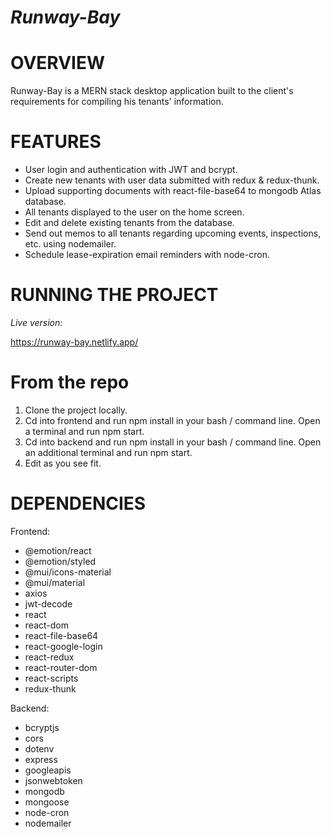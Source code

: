 # _Runway-Bay_

# OVERVIEW

Runway-Bay is a MERN stack desktop application built to the client's
requirements for compiling his tenants' information.

# FEATURES

- User login and authentication with JWT and bcrypt.
- Create new tenants with user data submitted with redux & redux-thunk.
- Upload supporting documents with react-file-base64 to mongodb Atlas database.
- All tenants displayed to the user on the home screen.
- Edit and delete existing tenants from the database.
- Send out memos to all tenants regarding upcoming events, inspections, etc.
  using nodemailer.
- Schedule lease-expiration email reminders with node-cron.

# RUNNING THE PROJECT

_Live version_:

https://runway-bay.netlify.app/

# From the repo

1. Clone the project locally.
2. Cd into frontend and run npm install in your bash / command line.
   Open a terminal and run npm start.
3. Cd into backend and run npm install in your bash / command line.
   Open an additional terminal and run npm start.
4. Edit as you see fit.

# DEPENDENCIES

Frontend:

- @emotion/react
- @emotion/styled
- @mui/icons-material
- @mui/material
- axios
- jwt-decode
- react
- react-dom
- react-file-base64
- react-google-login
- react-redux
- react-router-dom
- react-scripts
- redux-thunk

Backend:

- bcryptjs
- cors
- dotenv
- express
- googleapis
- jsonwebtoken
- mongodb
- mongoose
- node-cron
- nodemailer
